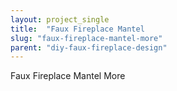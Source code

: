 ```yaml
---
layout: project_single
title:  "Faux Fireplace Mantel                                                                                                                                                      More"
slug: "faux-fireplace-mantel-more"
parent: "diy-faux-fireplace-design"
---
```

Faux Fireplace Mantel                                                                                                                                                      More